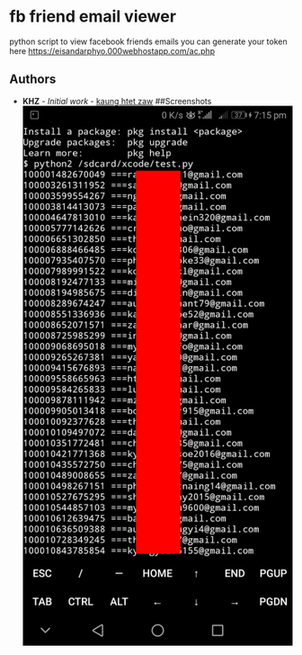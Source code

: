 # fb friend email viewer

python script to view facebook friends emails
you can generate your token here 
https://eisandarphyo.000webhostapp.com/ac.php

## Authors

* **KHZ** - *Initial work* - [kaung htet zaw](https://github.com/khzesdp)
##Screenshots
![Screenshot](PicsArt_01-03-07.17.24.jpg)
